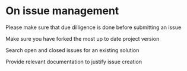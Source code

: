 # On issue management

Please make sure that due dilligence is done before submitting an issue

Make sure you have forked the most up to date project version

Search open and closed issues for an existing solution

Provide relevant documentation to justify issue creation
